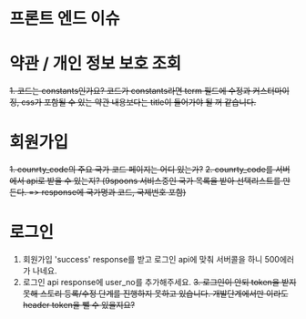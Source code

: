 프론트 엔드 이슈
======================================

# 약관 / 개인 정보 보호 조회

~~1. 코드는 constants인가요? 코드가 constants라면 term 필드에 수정과 커스터마이징, css가 포함될 수 있는 약관 내용보다는 title이 들어가야 될 꺼 같습니다.~~

# 회원가입

~~1. counrty_code의 주요 국가 코드 페이지는 어디 있는가?~~
~~2. counrty_code를 서버에서 api로 받을 수 있는지? (9spoons 서비스중인 국가 목록을 받아 선택리스트를 만든다. => response에 국가명과 코드, 국제번호 포함)~~

# 로그인
1. 회원가입 'success' response를 받고 로그인 api에 맞춰 서버콜을 하니 500에러가 나네요.
2. 로그인 api response에 user_no를 추가해주세요.
~~3. 로그인이 안되 token을 받지 못해 스토리 등록/수정 단계를 진행하지 못하고 있습니다. 개발단계에서만 이라도 header token을 뺄 수 있을지요?~~
